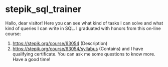 # stepik_sql_trainer
Hallo, dear visitor!
Here you can see what kind of tasks I can solve and what kind of queries I can write in SQL.
I graduated with honors from this on-line course:
1) https://stepik.org/course/63054 (Description)
2) https://stepik.org/course/63054/syllabus (Contains)
and I have qualifying certificate.
You can ask me some questions to know more.
Have a good time!
